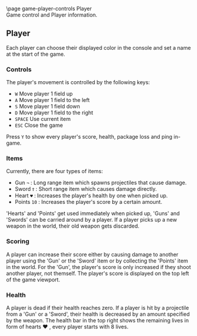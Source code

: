 \page game-player-controls Player   
Game control and Player information.

## Player

Each player can choose their displayed color in the console and set a name at the start of the game.

### Controls

The player's movement is controlled by the following keys:

* `W` Move player 1 field up
* `A` Move player 1 field to the left
* `S` Move player 1 field down
* `D` Move player 1 field to the right
* `SPACE` Use current item
* `ESC` Close the game

Press `Y` to show every player's score, health, package loss and ping in-game.

### Items
Currently, there are four types of items:
* Gun `¬` : Long range item which spawns projectiles that cause damage.
* Sword `Ϯ` : Short range item which causes damage directly.
* Heart `♥` : Increases the player's health by one when picked up.
* Points `10` : Increases the player's score by a certain amount.

'Hearts' and 'Points' get used immediately when picked up, 'Guns' and 'Swords' can be carried around by a player.
If a player picks up a new weapon in the world, their old weapon gets discarded.

### Scoring

A player can increase their score either by causing damage to another player using the 'Gun' or the 'Sword' item or by collecting the 'Points' item in the world.
For the 'Gun', the player's score is only increased if they shoot another player, not themself.
The player's score is displayed on the top left of the game viewport.

### Health

A player is dead if their health reaches zero.
If a player is hit by a projectile from a 'Gun' or a 'Sword', their health is decreased by an amount specified by the weapon.
The health bar in the top right shows the remaining lives in form of hearts ♥ , every player starts with 8 lives.
